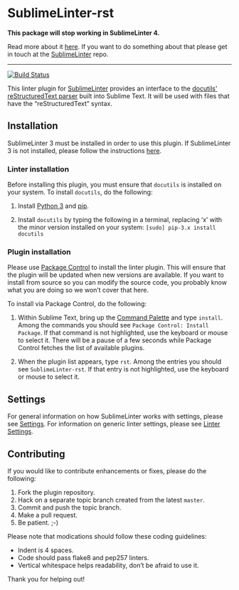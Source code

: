 SublimeLinter-rst
=================

**This package will stop working in SublimeLinter 4.**

Read more about it [here](https://github.com/SublimeLinter/SublimeLinter3/issues/728). If you want to do something about that please get in touch at the [SublimeLinter](https://github.com/SublimeLinter/SublimeLinter3) repo. 


-----


[![Build Status](https://travis-ci.org/SublimeLinter/SublimeLinter-rst.svg?branch=master)](https://travis-ci.org/SublimeLinter/SublimeLinter-rst)

This linter plugin for [SublimeLinter](http://sublimelinter.com) provides an interface to the [docutils' reStructuredText parser](http://docutils.sourceforge.net/docs/dev/hacking.html#id3) built into Sublime Text. It will be used with files that have the “reStructuredText” syntax.

## Installation
SublimeLinter 3 must be installed in order to use this plugin. If SublimeLinter 3 is not installed, please follow the instructions [here](http://sublimelinter.com/en/latest/installation.html).

### Linter installation
Before installing this plugin, you must ensure that `docutils` is installed on your system. To install `docutils`, do the following:

1. Install [Python 3](http://python.org) and [pip](http://www.pip-installer.org/en/latest/installing.html).

1. Install `docutils` by typing the following in a terminal, replacing ‘x’ with the minor version installed on your system: `[sudo] pip-3.x install docutils`

### Plugin installation
Please use [Package Control](https://sublime.wbond.net/installation) to install the linter plugin. This will ensure that the plugin will be updated when new versions are available. If you want to install from source so you can modify the source code, you probably know what you are doing so we won’t cover that here.

To install via Package Control, do the following:

1. Within Sublime Text, bring up the [Command Palette](http://docs.sublimetext.info/en/sublime-text-3/extensibility/command_palette.html) and type `install`. Among the commands you should see `Package Control: Install Package`. If that command is not highlighted, use the keyboard or mouse to select it. There will be a pause of a few seconds while Package Control fetches the list of available plugins.

1. When the plugin list appears, type `rst`. Among the entries you should see `SublimeLinter-rst`. If that entry is not highlighted, use the keyboard or mouse to select it.

## Settings
For general information on how SublimeLinter works with settings, please see [Settings](http://sublimelinter.com/en/latest/settings.html). For information on generic linter settings, please see [Linter Settings](http://sublimelinter.com/en/latest/linter_settings.html).

## Contributing
If you would like to contribute enhancements or fixes, please do the following:

1. Fork the plugin repository.
1. Hack on a separate topic branch created from the latest `master`.
1. Commit and push the topic branch.
1. Make a pull request.
1. Be patient.  ;-)

Please note that modications should follow these coding guidelines:

- Indent is 4 spaces.
- Code should pass flake8 and pep257 linters.
- Vertical whitespace helps readability, don’t be afraid to use it.

Thank you for helping out!
